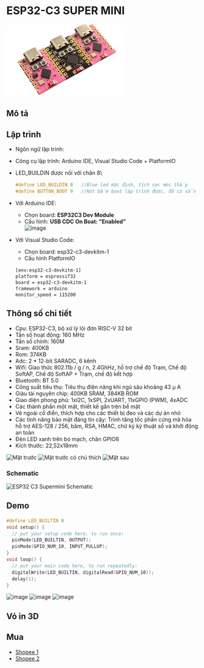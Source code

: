 # ESP32-C3 SUPER MINI

![ESP32-C3 Super mini](../assets/ESP32-C3_SuperMini.png)

## Mô tả

## Lập trình

- Ngôn ngữ lập trình:
- Công cụ lập trình: Arduino IDE, Visual Studio Code + PlatformIO
- LED_BUILDIN  được nối với chân 8\
  
  ```C
  #define LED_BUILDIN 8   //Blue led mặc định, tích cực mức thấp
  #define BUTTON_BOOT 9   //Nút bấm boot lập trình được, đã có sẵn điện trở kéo lên, tích cực mức thấp
  ```

- Với Arduino IDE:
  - Chọn board: **ESP32C3 Dev Module**
  - Cấu hình: **USB CDC On Boat: "Enabled"**\
    ![image](https://github.com/neittien0110/MCU/assets/8079397/f7cd5deb-49fc-4d84-b80d-479d8028c8c4)

- Với Visual Studio Code:
  - Chọn board: esp32-c3-devkitm-1
  - Cấu hình PlatformIO

  ```env
  [env:esp32-c3-devkitm-1]
  platform = espressif32
  board = esp32-c3-devkitm-1
  framework = arduino
  monitor_speed = 115200
  ```

## Thông số chi tiết

- Cpu: ESP32-C3, bộ xử lý lõi đơn RISC-V 32 bit
- Tần số hoạt động: 160 MHz
- Tần số chính: 160M
- Sram: 400KB
- Rom: 374KB
- Adc: 2 * 12-bit SARADC, 6 kênh
- Wifi: Giao thức 802.11b / g / n, 2.4GhHz, hỗ trợ chế độ Trạm, Chế độ SoftAP, Chế độ SoftAP + Trạm, chế độ kết hợp
- Bluetooth: BT 5.0
- Công suất tiêu thụ: Tiêu thụ điện năng khi ngủ sâu khoảng 43 μ A
- Giàu tài nguyên chip: 400KB SRAM, 384KB ROM
- Giao diện phong phú: 1xI2C, 1xSPI, 2xUART, 11xGPIO (PWM), 4xADC
- Các thành phần một mặt, thiết kế gắn trên bề mặt
- Vẻ ngoài cổ điển, thích hợp cho các thiết bị đeo và các dự án nhỏ
- Các tính năng bảo mật đáng tin cậy: Trình tăng tốc phần cứng mã hóa hỗ trợ AES-128 / 256, băm, RSA, HMAC, chữ ký kỹ thuật số và khởi động an toàn
- Đèn LED xanh trên bo mạch, chân GPIO8
- Kích thước: 22,52x18mm

![Mặt trước](https://github.com/neittien0110/MCU/assets/8079397/4652a092-a04b-4c0d-b42b-579035a3d77d)
![Mặt trước có chú thích](https://europe1.discourse-cdn.com/arduino/original/4X/8/0/f/80f07e53b7ddd448a8ac00608dd82acb5611a201.jpeg)
![Mặt sau](https://github.com/neittien0110/MCU/assets/8079397/5c3f065d-b669-4e43-a7e0-8004af4285d9)

### Schematic

![ESP32 C3 Supermini Schematic](https://github.com/neittien0110/MCU/assets/8079397/fde37cb3-ab8d-448a-babf-54226d073937)

## Demo

```C
#define LED_BUILTIN 8
void setup() {
  // put your setup code here, to run once:
  pinMode(LED_BUILTIN, OUTPUT);    
  pinMode(GPIO_NUM_10, INPUT_PULLUP);
}
void loop() {
  // put your main code here, to run repeatedly:
  digitalWrite(LED_BUILTIN, digitalRead(GPIO_NUM_10));
  delay(1);
}
```

![image](https://github.com/neittien0110/MCU/assets/8079397/77a3498e-b15c-41f3-9015-f3805dc30e27)
![image](https://github.com/neittien0110/MCU/assets/8079397/d172e777-00df-47dd-b28b-cd855fca43e5)
![image](https://github.com/neittien0110/MCU/assets/8079397/44c03571-aa02-4551-87e8-0c83f9b59a22)

## Vỏ in 3D

## Mua

- [Shopee 1](https://shopee.vn/-M%C3%A3-CLS2404A-gi%E1%BA%A3m-30k-%C4%91%C6%A1n-150k-B%E1%BA%A3ng-M%E1%BA%A1ch-Ph%C3%A1t-Tri%E1%BB%83n-ESP32-C3-MINI-ESP32-ESP32-Chuy%C3%AAn-D%E1%BB%A5ng-i.812409307.23349728339)
- [Shopee 2](https://shopee.vn/B%E1%BA%A3ng-M%E1%BA%A1ch-Ph%C3%A1t-Tri%E1%BB%83n-esp32-c3-esp32-esp32-wifi-bluetooth-i.578443443.24400570619)
